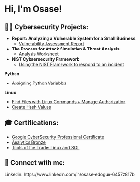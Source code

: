 <h1>Hi, I'm Osase! 

                  
<h2>👩‍💻 Cybersecurity Projects:</h2>
  
- <b> Report: Analyzing a Vulnerable System for a Small Business</b>
  - [Vulnerability Assessment Report](https://github.com/users/Osase8/projects/1/views/1?pane=issue&itemId=63202595)
- <b>The Process for Attack Simulation & Threat Analysis</b>
  - [Analysis Worksheet](https://github.com/users/Osase8/projects/2/views/1?pane=issue&itemId=63202932)
- <b> NIST Cybsersecurity Framework</b>
  - [Using the NIST Framework to respond to an incident](https://github.com/users/Osase8/projects/4/views/1?pane=issue&itemId=63209825)
  
<b>Python</b>
  - [Assigning Python Variables](https://github.com/users/Osase8/projects/3/views/1?pane=issue&itemId=63208756)

<b>Linux</b>
  - [Find Files with Linux Commands + Manage Authorization](https://github.com/users/Osase8/projects/5/views/1?pane=issue&itemId=63210651)
  - [Create Hash Values](https://github.com/users/Osase8/projects/6/views/1?pane=issue&itemId=63210774)

<h2>🎓 Certifications:</h2>

- [Google CyberSecurity Professional Certificate](https://coursera.org/share/1443da14e48befbad503d37a43216823)
- [Analytics Bronze](https://cf-us1.mindtickle.com/1301341425611150296/public-content/1698696471688appoutputcertificate0tPiHnGnAi.pngPjj8.webp)   
- [Tools of the Trade: Linux and SQL](https://www.coursera.org/account/accomplishments/records/388RH5BBU33V)  

<h2> 🤳 Connect with me:</h2>
Linkedin: https://www.linkedin.com/in/osase-edogun-64572817b
